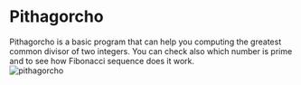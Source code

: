 # Pithagorcho
Pithagorcho is  a basic program that can help you computing the greatest common divisor of two integers. You can  check also which number is prime and to see how Fibonacci sequence does it work.
<br/>
![pithagorcho](https://user-images.githubusercontent.com/114162692/207740902-4d844643-2de1-4769-b271-a338d6304eac.png)
